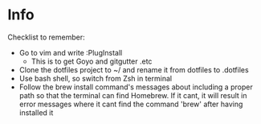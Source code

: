 # Info

Checklist to remember:

- Go to vim and write :PlugInstall
	- This is to get Goyo and gitgutter .etc
- Clone the dotfiles project to ~/ and rename it from dotfiles to .dotfiles
- Use bash shell, so switch from Zsh in terminal
- Follow the brew install command's messages about including a proper path so that the terminal can find Homebrew. If it cant, it will result in error messages where it cant find the command 'brew' after having installed it

